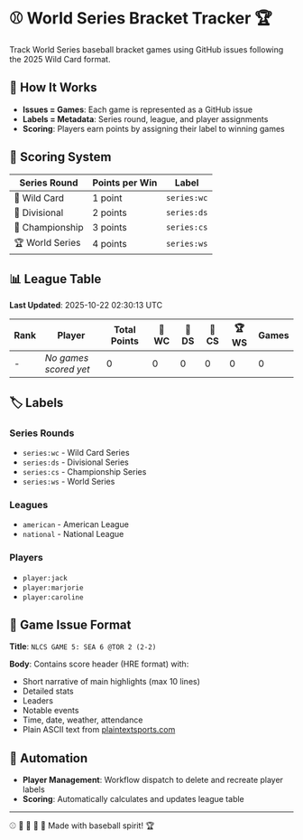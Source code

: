 # ⚾ World Series Bracket Tracker 🏆

Track World Series baseball bracket games using GitHub issues following the 2025 Wild Card format.

## 🍿 How It Works

- **Issues = Games**: Each game is represented as a GitHub issue
- **Labels = Metadata**: Series round, league, and player assignments
- **Scoring**: Players earn points by assigning their label to winning games

## 🎯 Scoring System

| Series Round | Points per Win | Label |
|-------------|----------------|-------|
| 🌟 Wild Card | 1 point | `series:wc` |
| 🎯 Divisional | 2 points | `series:ds` |
| 🏅 Championship | 3 points | `series:cs` |
| 🏆 World Series | 4 points | `series:ws` |

## 📊 League Table

**Last Updated**: 2025-10-22 02:30:13 UTC

| Rank | Player | Total Points | 🌟 WC | 🎯 DS | 🏅 CS | 🏆 WS | Games |
|------|--------|--------------|-------|-------|-------|-------|-------|
| - | *No games scored yet* | 0 | 0 | 0 | 0 | 0 | 0 |

## 🏷️ Labels

### Series Rounds
- `series:wc` - Wild Card Series
- `series:ds` - Divisional Series
- `series:cs` - Championship Series
- `series:ws` - World Series

### Leagues
- `american` - American League
- `national` - National League

### Players
- `player:jack`
- `player:marjorie`
- `player:caroline`

## 📝 Game Issue Format

**Title**: `NLCS GAME 5: SEA 6 @TOR 2 (2-2)`

**Body**: Contains score header (HRE format) with:
- Short narrative of main highlights (max 10 lines)
- Detailed stats
- Leaders
- Notable events
- Time, date, weather, attendance
- Plain ASCII text from [plaintextsports.com](https://plaintextsports.com/)

## 🤖 Automation

- **Player Management**: Workflow dispatch to delete and recreate player labels
- **Scoring**: Automatically calculates and updates league table

---

⚾ 🍿 🌭 🧤 🏏 Made with baseball spirit! 🏆
